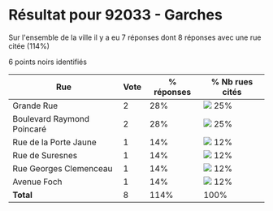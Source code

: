 # Résultat pour 92033 - Garches

Sur l'ensemble de la ville il y a eu 7 réponses dont 8 réponses avec une rue citée (114%)

6 points noirs identifiés

| Rue | Vote | % réponses | % Nb rues cités|
|-----|------|------------|----------------|
| Grande Rue | 2 | 28% | <img src="../../img/bar_25.gif" />&nbsp;25%|
| Boulevard Raymond Poincaré | 2 | 28% | <img src="../../img/bar_25.gif" />&nbsp;25%|
| Rue de la Porte Jaune | 1 | 14% | <img src="../../img/bar_12.gif" />&nbsp;12%|
| Rue de Suresnes | 1 | 14% | <img src="../../img/bar_12.gif" />&nbsp;12%|
| Rue Georges Clemenceau | 1 | 14% | <img src="../../img/bar_12.gif" />&nbsp;12%|
| Avenue Foch | 1 | 14% | <img src="../../img/bar_12.gif" />&nbsp;12%|
| **Total** | 8 | 114% | 100%|
